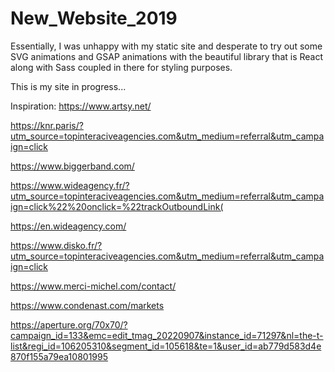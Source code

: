 
# New_Website_2019

Essentially, I was unhappy with my static site and desperate to try out some SVG animations and GSAP animations with the beautiful library that is React along with Sass coupled in there for styling purposes. 

This is my site in progress... 

Inspiration: 
https://www.artsy.net/ 

https://knr.paris/?utm_source=topinteraciveagencies.com&utm_medium=referral&utm_campaign=click 

https://www.biggerband.com/ 

https://www.wideagency.fr/?utm_source=topinteraciveagencies.com&utm_medium=referral&utm_campaign=click%22%20onclick=%22trackOutboundLink(

https://en.wideagency.com/

https://www.disko.fr/?utm_source=topinteraciveagencies.com&utm_medium=referral&utm_campaign=click 

https://www.merci-michel.com/contact/ 

https://www.condenast.com/markets 

https://aperture.org/70x70/?campaign_id=133&emc=edit_tmag_20220907&instance_id=71297&nl=the-t-list&regi_id=106205310&segment_id=105618&te=1&user_id=ab779d583d4e870f155a79ea10801995 